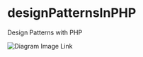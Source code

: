 # designPatternsInPHP
Design Patterns with PHP


![Diagram Image Link](https://github.com/chaitenyay/designPatternsInPHP/blob/main/Sample.puml)